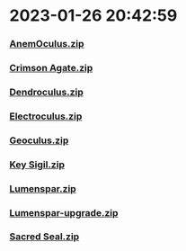 # 2023-01-26 20:42:59

### [AnemOculus.zip](https://raw.githubusercontent.com/Sam5440/Genshin_Impact_Teleport_Files/main/ManualCollectPoint/SpecialItems/AnemOculus.zip)

### [Crimson Agate.zip](https://raw.githubusercontent.com/Sam5440/Genshin_Impact_Teleport_Files/main/ManualCollectPoint/SpecialItems/Crimson%20Agate.zip)

### [Dendroculus.zip](https://raw.githubusercontent.com/Sam5440/Genshin_Impact_Teleport_Files/main/ManualCollectPoint/SpecialItems/Dendroculus.zip)

### [Electroculus.zip](https://raw.githubusercontent.com/Sam5440/Genshin_Impact_Teleport_Files/main/ManualCollectPoint/SpecialItems/Electroculus.zip)

### [Geoculus.zip](https://raw.githubusercontent.com/Sam5440/Genshin_Impact_Teleport_Files/main/ManualCollectPoint/SpecialItems/Geoculus.zip)

### [Key Sigil.zip](https://raw.githubusercontent.com/Sam5440/Genshin_Impact_Teleport_Files/main/ManualCollectPoint/SpecialItems/Key%20Sigil.zip)

### [Lumenspar.zip](https://raw.githubusercontent.com/Sam5440/Genshin_Impact_Teleport_Files/main/ManualCollectPoint/SpecialItems/Lumenspar.zip)

### [Lumenspar-upgrade.zip](https://raw.githubusercontent.com/Sam5440/Genshin_Impact_Teleport_Files/main/ManualCollectPoint/SpecialItems/Lumenspar-upgrade.zip)

### [Sacred Seal.zip](https://raw.githubusercontent.com/Sam5440/Genshin_Impact_Teleport_Files/main/ManualCollectPoint/SpecialItems/Sacred%20Seal.zip)

